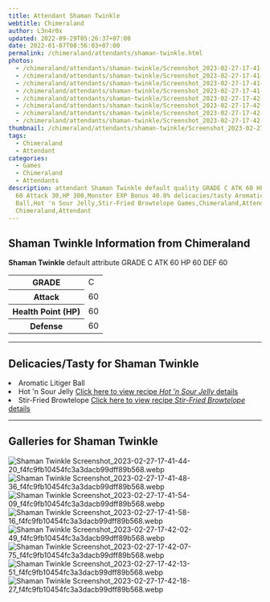 ```yaml
---
title: Attendant Shaman Twinkle
webtitle: Chimeraland
author: L3n4r0x
updated: 2022-09-29T05:26:37+07:00
date: 2022-01-07T08:56:03+07:00
permalink: /chimeraland/attendants/shaman-twinkle.html
photos:
  - /chimeraland/attendants/shaman-twinkle/Screenshot_2023-02-27-17-41-44-20_f4fc9fb10454fc3a3dacb99dff89b568.webp
  - /chimeraland/attendants/shaman-twinkle/Screenshot_2023-02-27-17-41-48-36_f4fc9fb10454fc3a3dacb99dff89b568.webp
  - /chimeraland/attendants/shaman-twinkle/Screenshot_2023-02-27-17-41-54-09_f4fc9fb10454fc3a3dacb99dff89b568.webp
  - /chimeraland/attendants/shaman-twinkle/Screenshot_2023-02-27-17-41-58-16_f4fc9fb10454fc3a3dacb99dff89b568.webp
  - /chimeraland/attendants/shaman-twinkle/Screenshot_2023-02-27-17-42-02-49_f4fc9fb10454fc3a3dacb99dff89b568.webp
  - /chimeraland/attendants/shaman-twinkle/Screenshot_2023-02-27-17-42-07-75_f4fc9fb10454fc3a3dacb99dff89b568.webp
  - /chimeraland/attendants/shaman-twinkle/Screenshot_2023-02-27-17-42-13-51_f4fc9fb10454fc3a3dacb99dff89b568.webp
  - /chimeraland/attendants/shaman-twinkle/Screenshot_2023-02-27-17-42-18-27_f4fc9fb10454fc3a3dacb99dff89b568.webp
thumbnail: /chimeraland/attendants/shaman-twinkle/Screenshot_2023-02-27-17-41-44-20_f4fc9fb10454fc3a3dacb99dff89b568.webp
tags:
  - Chimeraland
  - Attendant
categories:
  - Games
  - Chimeraland
  - Attendants
description: attendant Shaman Twinkle default quality GRADE C ATK 60 HP 60 DEF
  60 Attack 30,HP 300,Monster EXP Bonus 40.0% delicacies/tasty Aromatic Litiger
  Ball,Hot 'n Sour Jelly,Stir-Fried Browtelope Games,Chimeraland,Attendants
  Chimeraland,Attendant
---
```


<section id="bootstrap-wrapper"><link rel="stylesheet" href="https://rawcdn.githack.com/dimaslanjaka/Web-Manajemen/bb6505ea081a75a7c845f65fb9d939276931c82f/css/bootstrap-4.5-wrapper.css"/><h2>Shaman Twinkle Information from Chimeraland</h2><p><b>Shaman Twinkle</b> default attribute GRADE C ATK 60 HP 60 DEF 60<table><tr><th>GRADE</th><td>C</td></tr><tr><th>Attack</th><td>60</td></tr><tr><th>Health Point (HP)</th><td>60</td></tr><tr><th>Defense</th><td>60</td></tr></table></p><hr/><h2>Delicacies/Tasty for Shaman Twinkle</h2><li class="d-flex justify-content-between">Aromatic Litiger Ball </li><li class="d-flex justify-content-between">Hot &#x27;n Sour Jelly <a href="/chimeraland/recipes/hot-n-sour-jelly.html">Click here to view recipe <i>Hot &#x27;n Sour Jelly</i> details</a></li><li class="d-flex justify-content-between">Stir-Fried Browtelope <a href="/chimeraland/recipes/stir-fried-browtelope.html">Click here to view recipe <i>Stir-Fried Browtelope</i> details</a></li><hr/><div id="gallery"><h2>Galleries for Shaman Twinkle</h2><div class="row"><div class="col-lg-6 col-12"><img src="/chimeraland/attendants/shaman-twinkle/Screenshot_2023-02-27-17-41-44-20_f4fc9fb10454fc3a3dacb99dff89b568.webp" alt="Shaman Twinkle Screenshot_2023-02-27-17-41-44-20_f4fc9fb10454fc3a3dacb99dff89b568.webp"/></div><div class="col-lg-6 col-12"><img src="/chimeraland/attendants/shaman-twinkle/Screenshot_2023-02-27-17-41-48-36_f4fc9fb10454fc3a3dacb99dff89b568.webp" alt="Shaman Twinkle Screenshot_2023-02-27-17-41-48-36_f4fc9fb10454fc3a3dacb99dff89b568.webp"/></div><div class="col-lg-6 col-12"><img src="/chimeraland/attendants/shaman-twinkle/Screenshot_2023-02-27-17-41-54-09_f4fc9fb10454fc3a3dacb99dff89b568.webp" alt="Shaman Twinkle Screenshot_2023-02-27-17-41-54-09_f4fc9fb10454fc3a3dacb99dff89b568.webp"/></div><div class="col-lg-6 col-12"><img src="/chimeraland/attendants/shaman-twinkle/Screenshot_2023-02-27-17-41-58-16_f4fc9fb10454fc3a3dacb99dff89b568.webp" alt="Shaman Twinkle Screenshot_2023-02-27-17-41-58-16_f4fc9fb10454fc3a3dacb99dff89b568.webp"/></div><div class="col-lg-6 col-12"><img src="/chimeraland/attendants/shaman-twinkle/Screenshot_2023-02-27-17-42-02-49_f4fc9fb10454fc3a3dacb99dff89b568.webp" alt="Shaman Twinkle Screenshot_2023-02-27-17-42-02-49_f4fc9fb10454fc3a3dacb99dff89b568.webp"/></div><div class="col-lg-6 col-12"><img src="/chimeraland/attendants/shaman-twinkle/Screenshot_2023-02-27-17-42-07-75_f4fc9fb10454fc3a3dacb99dff89b568.webp" alt="Shaman Twinkle Screenshot_2023-02-27-17-42-07-75_f4fc9fb10454fc3a3dacb99dff89b568.webp"/></div><div class="col-lg-6 col-12"><img src="/chimeraland/attendants/shaman-twinkle/Screenshot_2023-02-27-17-42-13-51_f4fc9fb10454fc3a3dacb99dff89b568.webp" alt="Shaman Twinkle Screenshot_2023-02-27-17-42-13-51_f4fc9fb10454fc3a3dacb99dff89b568.webp"/></div><div class="col-lg-6 col-12"><img src="/chimeraland/attendants/shaman-twinkle/Screenshot_2023-02-27-17-42-18-27_f4fc9fb10454fc3a3dacb99dff89b568.webp" alt="Shaman Twinkle Screenshot_2023-02-27-17-42-18-27_f4fc9fb10454fc3a3dacb99dff89b568.webp"/></div></div></div></section>